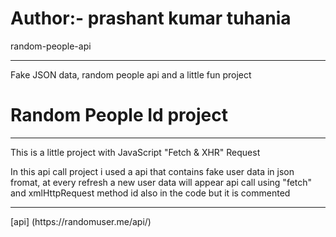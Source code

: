 # Author:-  prashant kumar tuhania
random-people-api
<hr>
Fake JSON data, random people api and a little fun project
<h1>Random People Id project</h1>
<hr>
<p>This is a little project with JavaScript "Fetch & XHR" Request</p>
<p>In this api call project i used a api that contains fake user data in json fromat, at every refresh a new user data will appear 
api call using "fetch" and xmlHttpRequest method id also in the code but it is commented</p>
<hr>
[api] (https://randomuser.me/api/)
